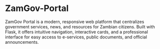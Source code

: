 # ZamGov-Portal
ZamGov Portal is a modern, responsive web platform that centralizes government services, news, and resources for Zambian citizens. Built with Flask, it offers intuitive navigation, interactive cards, and a professional interface for easy access to e-services, public documents, and official announcements.
